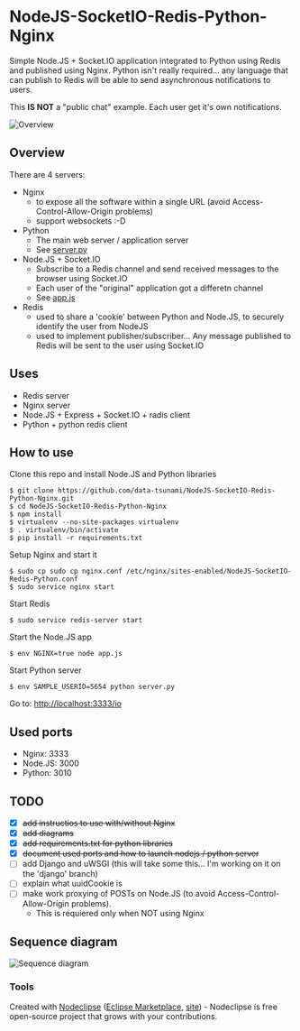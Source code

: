 # NodeJS-SocketIO-Redis-Python-Nginx

Simple Node.JS + Socket.IO application integrated to Python using Redis and published using Nginx. Python isn't really required... any language that can publish to Redis will be able to send asynchronous notifications to users.

This **IS NOT** a "public chat" example. Each user get it's own notifications.

![Overview](https://raw.github.com/data-tsunami/NodeJS-SocketIO-Redis-Python-Nginx/master/NodeJS-SocketIO-Redis-Python-Nginx.png)


## Overview

There are 4 servers:

* Nginx
  * to expose all the software within a single URL (avoid Access-Control-Allow-Origin problems)
  * support websockets :-D
* Python
  * The main web server / application server
  * See [server.py](server.py)
* Node.JS + Socket.IO
  * Subscribe to a Redis channel and send received messages to the browser using Socket.IO
  * Each user of the "original" application got a differetn channel
  * See [app.js](app.js)
* Redis
  * used to share a 'cookie' between Python and Node.JS, to securely identify the user from NodeJS
  * used to implement publisher/subscriber... Any message published to Redis will be sent to the user using Socket.IO

## Uses

* Redis server
* Nginx server
* Node.JS + Express + Socket.IO + radis client
* Python + python redis client

## How to use

Clone this repo and install Node.JS and Python libraries

    $ git clone https://github.com/data-tsunami/NodeJS-SocketIO-Redis-Python-Nginx.git
    $ cd NodeJS-SocketIO-Redis-Python-Nginx
    $ npm install
    $ virtualenv --no-site-packages virtualenv
    $ . virtualenv/bin/activate
    $ pip install -r requirements.txt

Setup Nginx and start it

    $ sudo cp sudo cp nginx.conf /etc/nginx/sites-enabled/NodeJS-SocketIO-Redis-Python.conf
    $ sudo service nginx start

Start Redis

    $ sudo service redis-server start

Start the Node.JS app

    $ env NGINX=true node app.js

Start Python server

    $ env SAMPLE_USERID=5654 python server.py

Go to: [http://localhost:3333/io](http://localhost:3333/io)


## Used ports

* Nginx: 3333
* Node.JS: 3000
* Python: 3010

## TODO

* [X] ~~add instructios to use with/without Nginx~~
* [X] ~~add diagrams~~
* [X] ~~add requirements.txt for python libraries~~
* [X] ~~document used ports and how to launch nodejs / python server~~
* [ ] add Django and uWSGI (this will take some this... I'm working on it on the 'django' branch)
* [ ] explain what uuidCookie is
* [ ] make work proxying of POSTs on Node.JS (to avoid Access-Control-Allow-Origin problems).
  * This is requiered only when NOT using Nginx


## Sequence diagram

![Sequence diagram](https://raw.github.com/data-tsunami/NodeJS-SocketIO-Redis-Python-Nginx/master/sequence-diagram.png)

### Tools

Created with [Nodeclipse](https://github.com/Nodeclipse/nodeclipse-1)
 ([Eclipse Marketplace](http://marketplace.eclipse.org/content/nodeclipse), [site](http://www.nodeclipse.org)) - Nodeclipse is free open-source project that grows with your contributions.
